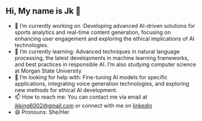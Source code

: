 ## Hi, My name is Jk 👋



- 🔭 I’m currently working on :Developing advanced AI-driven solutions for sports analytics and real-time content generation, focusing on enhancing user engagement and exploring the ethical implications of AI technologies.
- 🌱 I’m currently learning: Advanced techniques in natural language processing, the latest developments in machine learning frameworks, and best practices in responsible AI. I’m also studying computer science at Morgan State University
- 🤔 I’m looking for help with: Fine-tuning AI models for specific applications, integrating voice generation technologies, and exploring new methods for ethical AI development.
- 📫 How to reach me: You can contact me via email at jkking6002@gmail.com or connect with me on [linkedin](linkedin.com/in/oluwajomiloju-king-67b884271)
- 😄 Pronouns: She/Her
